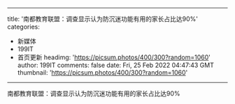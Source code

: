 
---
title: '南都教育联盟：调查显示认为防沉迷功能有用的家长占比达90%'
categories: 
 - 新媒体
 - 199IT
 - 首页更新
headimg: 'https://picsum.photos/400/300?random=1060'
author: 199IT
comments: false
date: Fri, 25 Feb 2022 04:47:43 GMT
thumbnail: 'https://picsum.photos/400/300?random=1060'
---

<div>   
南都教育联盟：调查显示认为防沉迷功能有用的家长占比达90%  
</div>
            